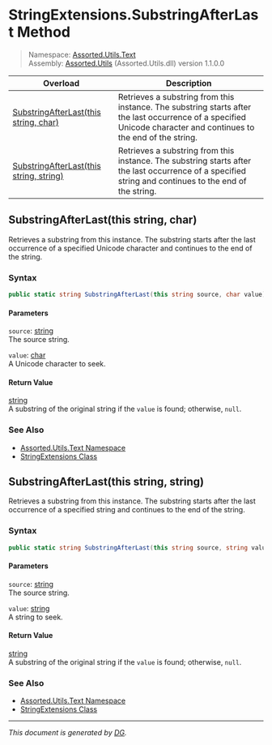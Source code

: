 ﻿# StringExtensions.SubstringAfterLast Method

> Namespace: [Assorted.Utils.Text](index.md#assortedutilstext-namespace)\
> Assembly: [Assorted.Utils](index.md) (Assorted.Utils.dll) version 1.1.0.0

Overload | Description
--- | ---
[SubstringAfterLast(this string, char)](Assorted.Utils.Text.StringExtensions.SubstringAfterLast.md#substringafterlastthis-string-char) | Retrieves a substring from this instance. The substring starts after the last occurrence of a specified Unicode character and continues to the end of the string.
[SubstringAfterLast(this string, string)](Assorted.Utils.Text.StringExtensions.SubstringAfterLast.md#substringafterlastthis-string-string) | Retrieves a substring from this instance. The substring starts after the last occurrence of a specified string and continues to the end of the string.

## SubstringAfterLast(this string, char)

Retrieves a substring from this instance. The substring starts after the last occurrence of a specified Unicode character and continues to the end of the string.

### Syntax

```csharp
public static string SubstringAfterLast(this string source, char value)
```

#### Parameters

`source`: [string](https://docs.microsoft.com/en-us/dotnet/api/system.string)\
The source string.

`value`: [char](https://docs.microsoft.com/en-us/dotnet/api/system.char)\
A Unicode character to seek.

#### Return Value

[string](https://docs.microsoft.com/en-us/dotnet/api/system.string)\
A substring of the original string if the `value` is found; otherwise, `null`.

### See Also

- [Assorted.Utils.Text Namespace](index.md#assortedutilstext-namespace)
- [StringExtensions Class](Assorted.Utils.Text.StringExtensions.md)

## SubstringAfterLast(this string, string)

Retrieves a substring from this instance. The substring starts after the last occurrence of a specified string and continues to the end of the string.

### Syntax

```csharp
public static string SubstringAfterLast(this string source, string value)
```

#### Parameters

`source`: [string](https://docs.microsoft.com/en-us/dotnet/api/system.string)\
The source string.

`value`: [string](https://docs.microsoft.com/en-us/dotnet/api/system.string)\
A string to seek.

#### Return Value

[string](https://docs.microsoft.com/en-us/dotnet/api/system.string)\
A substring of the original string if the `value` is found; otherwise, `null`.

### See Also

- [Assorted.Utils.Text Namespace](index.md#assortedutilstext-namespace)
- [StringExtensions Class](Assorted.Utils.Text.StringExtensions.md)

---

_This document is generated by [DG](https://github.com/Khojasteh/dg)._
